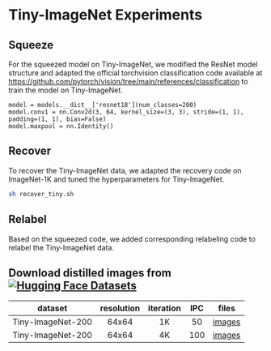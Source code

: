 # Tiny-ImageNet Experiments

## Squeeze

For the squeezed model on Tiny-ImageNet, we modified the ResNet model structure and adapted the official torchvision classification code available at https://github.com/pytorch/vision/tree/main/references/classification to train the model on Tiny-ImageNet.

```
model = models.__dict__['resnet18'](num_classes=200)
model.conv1 = nn.Conv2d(3, 64, kernel_size=(3, 3), stride=(1, 1), padding=(1, 1), bias=False)
model.maxpool = nn.Identity()
```

## Recover
To recover the Tiny-ImageNet data, we adapted the recovery code on ImageNet-1K and tuned the hyperparameters for Tiny-ImageNet.

```bash
sh recover_tiny.sh
```

## Relabel
Based on the squeezed code, we added corresponding relabeling code to relabel the Tiny-ImageNet data.


## Download distilled images from [![Hugging Face Datasets](https://img.shields.io/badge/%F0%9F%A4%97%20Hugging%20Face-Datasets-blue)](https://huggingface.co/datasets/zeyuanyin/SRe2L)


| dataset | resolution | iteration | IPC | files |
|:---:|:---:|:---:|:---:| :---:|
| Tiny-ImageNet-200 | 64x64 | 1K | 50 | [images](https://huggingface.co/datasets/zeyuanyin/SRe2L/resolve/main/sre2l_tiny_rn18_1k_ipc50.zip)|
| Tiny-ImageNet-200 | 64x64 | 4K | 100 | [images](https://huggingface.co/datasets/zeyuanyin/SRe2L/resolve/main/sre2l_tiny_rn18_4k_ipc100.zip)|
